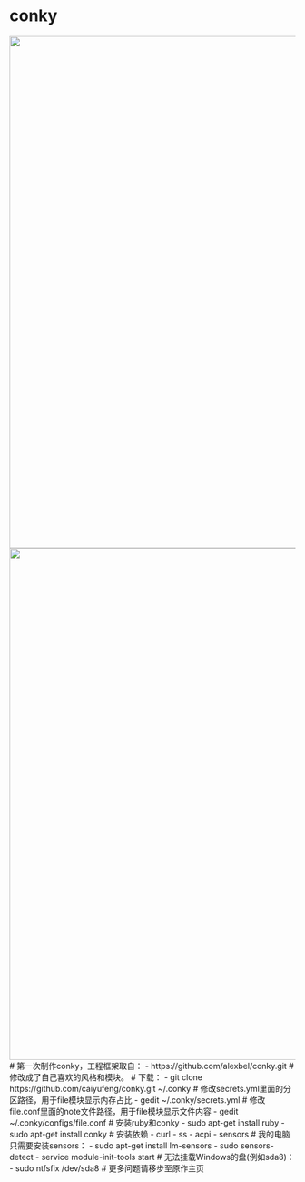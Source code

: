 # conky
<img src='a.jpg' width='900px'>
<img src='b.jpg' width='900px'>
# 第一次制作conky，工程框架取自：
- https://github.com/alexbel/conky.git
# 修改成了自己喜欢的风格和模块。
# 下载：
- git clone https://github.com/caiyufeng/conky.git  ~/.conky
# 修改secrets.yml里面的分区路径，用于file模块显示内存占比
- gedit ~/.conky/secrets.yml
# 修改file.conf里面的note文件路径，用于file模块显示文件内容
- gedit ~/.conky/configs/file.conf
# 安装ruby和conky
- sudo apt-get install ruby
- sudo apt-get install conky
# 安装依赖
  - curl
  - ss
  - acpi
  - sensors
# 我的电脑只需要安装sensors：
- sudo apt-get install lm-sensors
- sudo sensors-detect 
- service module-init-tools start
# 无法挂载Windows的盘(例如sda8)：
- sudo ntfsfix /dev/sda8
# 更多问题请移步至原作主页
